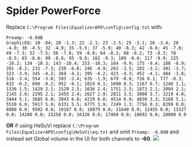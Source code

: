 # Spider PowerForce
Replace `C:\Program Files\EqualizerAPO\config\config.txt` with:
```
Preamp: -6.0dB
GraphicEQ: 10 -84; 20 -1.3; 22 -2.1; 23 -2.5; 25 -3.1; 26 -3.4; 28 -4.0; 30 -4.5; 32 -4.9; 35 -5.5; 37 -5.9; 40 -6.3; 42 -6.6; 45 -7.0; 49 -7.3; 52 -7.5; 56 -7.8; 59 -8.0; 64 -8.1; 68 -8.2; 73 -8.3; 78 -8.5; 83 -8.6; 89 -8.8; 95 -9.0; 102 -9.3; 109 -9.6; 117 -9.9; 125 -10.2; 134 -10.3; 143 -10.4; 153 -10.3; 164 -9.9; 175 -9.4; 188 -8.9; 201 -8.2; 215 -7.3; 230 -6.6; 246 -4.9; 263 -3.5; 282 -3.2; 301 -3.7; 323 -3.9; 345 -4.2; 369 -4.1; 395 -4.2; 423 -4.3; 452 -4.1; 484 -3.8; 518 -3.4; 554 -3.0; 593 -2.4; 635 -1.9; 679 -0.8; 726 0.1; 777 -0.3; 832 -0.2; 890 -0.2; 952 -0.1; 1019 0.1; 1090 0.3; 1167 0.7; 1248 1.1; 1336 1.5; 1429 2.1; 1529 2.5; 1636 2.4; 1751 2.3; 1873 2.1; 2004 2.1; 2145 2.0; 2295 2.1; 2455 2.4; 2627 2.9; 2811 3.5; 3008 3.7; 3219 4.0; 3444 5.1; 3685 6.0; 3943 6.0; 4219 6.0; 4514 6.0; 4830 3.3; 5168 5.1; 5530 6.0; 5917 5.9; 6331 5.5; 6775 3.9; 7249 1.3; 7756 0.3; 8299 0.0; 8880 0.0; 9502 0.0; 10167 0.0; 10879 0.0; 11640 0.0; 12455 0.0; 13327 0.0; 14260 0.0; 15258 0.0; 16326 0.0; 17469 0.0; 18692 0.0; 20000 0.0
```
**OR** if using HeSuVi replace `C:\Program Files\EqualizerAPO\config\HeSuVi\eq.txt` and omit `Preamp: -6.0dB` and instead set Global volume in the UI for both channels to **-60**.
![](https://raw.githubusercontent.com/jaakkopasanen/AutoEq/master/results/Headphone.com/innerfidelity/onear/Spider%20PowerForce/Spider%20PowerForce.png)